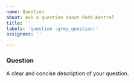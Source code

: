 ```yaml
---
name: Question
about: Ask a question about Pode.Kestrel
title: ''
labels: 'question :grey_question:'
assignees: ''

---
```


### Question
A clear and concise description of your question.
